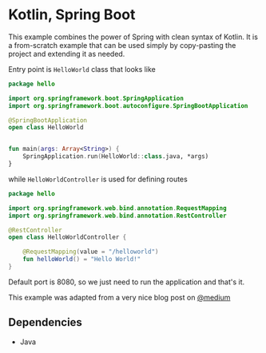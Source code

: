 # Kotlin, Spring Boot

This example combines the power of Spring with clean syntax of Kotlin.
It is a from-scratch example that can be used simply by copy-pasting
the project and extending it as needed.

Entry point is `HelloWorld` class that looks like

```kotlin
package hello

import org.springframework.boot.SpringApplication
import org.springframework.boot.autoconfigure.SpringBootApplication

@SpringBootApplication
open class HelloWorld


fun main(args: Array<String>) {
    SpringApplication.run(HelloWorld::class.java, *args)
}
```

while `HelloWorldController` is used for defining routes

```kotlin
package hello

import org.springframework.web.bind.annotation.RequestMapping
import org.springframework.web.bind.annotation.RestController

@RestController
open class HelloWorldController {

    @RequestMapping(value = "/helloworld")
    fun helloWorld() = "Hello World!"
}
```
Default port is 8080, so we just need to run the application and that's it.

This example was adapted from a very nice blog post on [@medium](https://medium.com/@dime.kotevski/writing-a-restful-backend-using-kotlin-and-spring-boot-9f162c96e428#.n1yxytipo)

## Dependencies
* Java